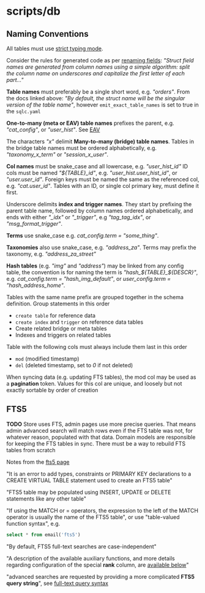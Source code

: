 # scripts/db


## Naming Conventions

All tables must use [strict typing mode](https://www.sqlite.org/stricttables.html).

Consider the rules for generated code as per [renaming fields](https://docs.sqlc.dev/en/stable/howto/rename.html): *"Struct field names are generated from column names using a simple algorithm: split the column name on underscores and capitalize the first letter of each part..."*

**Table names** must preferably be a single short word, e.g. *"orders"*. From the docs linked above: *"By default, the struct name will be the singular version of the table name"*, however `emit_exact_table_names` is set to true in the `sqlc.yaml`

**One-to-many (meta or EAV) table names** prefixes the parent, e.g. *"cat_config"*, or *"user_hist"*. See [EAV](https://en.wikipedia.org/wiki/Entity%E2%80%93attribute%E2%80%93value_model)

The characters *"_x_"* delimit **Many-to-many (bridge) table names**. Tables in the bridge table names must be ordered alphabetically, e.g. *"taxonomy_x_term"* or *"session_x_user"*.

**Col names** must be snake_case and all lowercase, e.g. *"user_hist_id"* ID cols must be named *"${TABLE}_id"*, e.g. *"user_hist.user_hist_id"*, or *"user.user_id"*. Foreign keys must be named the same as the referenced col, e.g. *"cat.user_id"*. Tables with an ID, or single col primary key, must define it first.

Underscore delimits **index and trigger names**. They start by prefixing the parent table name, followed by column names ordered alphabetically, and ends with either *"_idx"* or *"_trigger"*, e.g *"tag_tag_idx"*, or *"msg_format_trigger"*.

**Terms** use snake_case e.g. *cat_config.term = "some_thing"*. 

**Taxonomies** also use snake_case, e.g. *"address_za"*. Terms may prefix the taxonomy, e.g. *"address_za_street"*

**Hash tables** (e.g. *"img"* and *"address"*) may be linked from any config table, the convention is for naming the term is *"hash_${TABLE}_${DESCR}"*, e.g. *cat_config.term = "hash_img_default"*, or *user_config.term = "hash_address_home"*.

Tables with the same name prefix are grouped together in the schema definition. Group statements in this order
- `create table` for reference data
- `create index` and `trigger` on reference data tables
- Create related bridge or meta tables
- Indexes and triggers on related tables

Table with the following cols must always include them last in this order
- `mod` (modified timestamp)
- `del` (deleted timestamp, set to *0* if not deleted)

When syncing data (e.g. updating FTS tables), the mod col may be used as a **pagination** token. Values for this col are unique, and loosely but not exactly sortable by order of creation


## FTS5

**TODO** Store uses FTS, admin pages use more precise queries. That means admin advanced search will match rows even if the FTS table was not, for whatever reason, populated with that data. Domain models are responsible for keeping the FTS tables in sync. There must be a way to rebuild FTS tables from scratch

Notes from the [fts5 page](https://www.sqlite.org/fts5.html)

"It is an error to add types, constraints or PRIMARY KEY declarations to a CREATE VIRTUAL TABLE statement used to create an FTS5 table"

"FTS5 table may be populated using INSERT, UPDATE or DELETE statements like any other table"

"If using the MATCH or = operators, the expression to the left of the MATCH operator is usually the name of the FTS5 table", or use "table-valued function syntax", e.g.
```sql
select * from email('fts5')
```

"By default, FTS5 full-text searches are case-independent"

"A description of the available auxiliary functions, and more details regarding configuration of the special **rank** column, are [available below](https://www.sqlite.org/fts5.html#_auxiliary_functions_)"

"advanced searches are requested by providing a more complicated **FTS5 query string**", see [full-text query syntax](https://www.sqlite.org/fts5.html#full_text_query_syntax)

